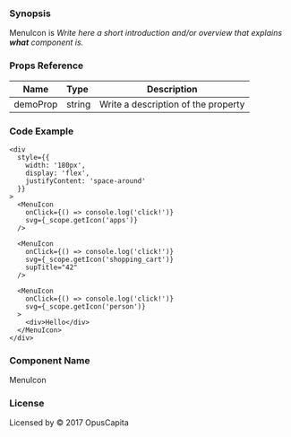 ### Synopsis

MenuIcon is 
*Write here a short introduction and/or overview that explains **what** component is.*

### Props Reference

| Name                           | Type                    | Description                                                 |
| ------------------------------ | :---------------------- | ----------------------------------------------------------- |
| demoProp                       | string                  | Write a description of the property                         |

### Code Example

```
<div 
  style={{
    width: '180px', 
    display: 'flex', 
    justifyContent: 'space-around'
  }}
>
  <MenuIcon 
    onClick={() => console.log('click!')}
    svg={_scope.getIcon('apps')}
  />
  
  <MenuIcon 
    onClick={() => console.log('click!')}
    svg={_scope.getIcon('shopping_cart')}
    supTitle="42"
  />
  
  <MenuIcon 
    onClick={() => console.log('click!')}
    svg={_scope.getIcon('person')}
  >
    <div>Hello</div>
  </MenuIcon>
</div>
```

### Component Name

MenuIcon

### License

Licensed by © 2017 OpusCapita


